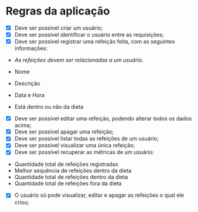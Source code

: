 # Regras da aplicação

-[x] Deve ser possível criar um usuário;
-[x] Deve ser possível identificar o usuário entre as requisições;
-[x] Deve ser possível registrar uma refeição feita, com as seguintes informações:
    
* *As refeições devem ser relacionadas a um usuário.*

* Nome
* Descrição
* Data e Hora
* Está dentro ou não da dieta

-[x] Deve ser possível editar uma refeição, podendo alterar todos os dados acima;
-[x] Deve ser possível apagar uma refeição;
-[x] Deve ser possível listar todas as refeições de um usuário;
-[x] Deve ser possível visualizar uma única refeição;
-[x] Deve ser possível recuperar as métricas de um usuário:

* Quantidade total de refeições registradas
* Melhor sequência de refeições dentro da dieta
* Quantidade total de refeições dentro da dieta
* Quantidade total de refeições fora da dieta

-[x] O usuário só pode visualizar, editar e apagar as refeições o qual ele criou;